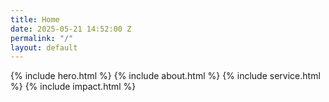 ```yaml
---
title: Home
date: 2025-05-21 14:52:00 Z
permalink: "/"
layout: default
---
```


{% include hero.html %}
{% include about.html %}
{% include service.html %}
{% include impact.html %}